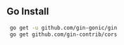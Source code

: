 ## Go Install
```bash
 go get -u github.com/gin-gonic/gin
 go get github.com/gin-contrib/cors
```

<!-- go version go1.15.5 darwin/amd64 -->